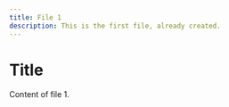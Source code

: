 ```yaml
---
title: File 1
description: This is the first file, already created.
---
```


# Title
Content of file 1.

